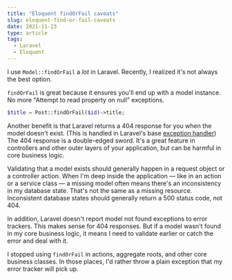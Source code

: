```yaml
---
title: "Eloquent findOrFail caveats"
slug: eloquent-find-or-fail-caveats
date: 2021-11-23
type: article
tags:
  - Laravel
  - Eloquent
---
```


I use `Model::findOrFail` a *lot* in Laravel. Recently, I realized it's not always the best option.

<!--more-->

`findOrFail` is great because it ensures you'll end up with a model instance. No more "Attempt to read property on null" exceptions.

```php
$title = Post::findOrFail($id)->title;
```

Another benefit is that Laravel returns a 404 response for you when the model doesn't exist. (This is handled in Laravel's base [exception handler](https://github.com/laravel/framework/blob/5b50d53053990e2ed2da8b8f8dffbdce290c1b40/src/Illuminate/Foundation/Exceptions/Handler.php#L384-L385)) The 404 response is a double-edged sword. It's a great feature in controllers and other outer layers of your application, but can be harmful in core business logic.

Validating that a model exists should generally happen in a request object or a controller action. When I'm deep inside the application — like in an action or a service class — a missing model often means there's an inconsistency in my database state. That's not the same as a missing resource. Inconsistent database states should generally return a 500 status code, not 404.

In addition, Laravel doesn't report model not found exceptions to error trackers. This makes sense for 404 responses. But if a model wasn't found in my core business logic, it means I need to validate earlier or catch the error and deal with it.

I stopped using `findOrFail` in actions, aggregate roots, and other core business classes. In those places, I'd rather throw a plain exception that my error tracker will pick up.
